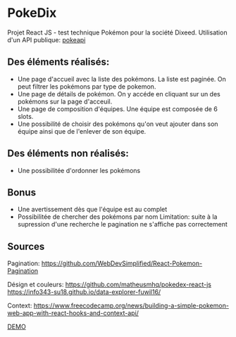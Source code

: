 # PokeDix

Projet React JS - test technique Pokémon pour la société Dixeed. Utilisation d'un API publique: [pokeapi](https://pokeapi.co/)

## Des éléments réalisés:

- Une page d'accueil avec la liste des pokémons. La liste est paginée. On peut filtrer les pokémons par type de pokemon.
- Une page de détails de pokémon. On y accéde en cliquant sur un des pokémons sur la page d'acceuil.
- Une page de composition d'équipes. Une équipe est composée de 6 slots.
- Une possibilité de choisir des pokémons qu'on veut ajouter
  dans son équipe ainsi que de l'enlever de son équipe.

## Des éléments non réalisés:

- Une possibilitée d'ordonner les pokémons

## Bonus

- Une avertissement dès que l'équipe est au complet
- Possibilitée de chercher des pokémons par nom
    Limitation: suite à la supression d'une recherche le pagination ne s'affiche pas correctement

## Sources

Pagination:
https://github.com/WebDevSimplified/React-Pokemon-Pagination

Désign et couleurs:
https://github.com/matheusmhq/pokedex-react-js
https://info343-su18.github.io/data-explorer-fuwil16/

Context:
https://www.freecodecamp.org/news/building-a-simple-pokemon-web-app-with-react-hooks-and-context-api/

[DEMO](https://bepatest.github.io/pokeDix/)
